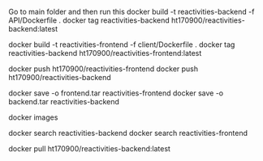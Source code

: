 Go to main folder and then run this
docker build -t reactivities-backend -f API/Dockerfile .
docker tag reactivities-backend ht170900/reactivities-backend:latest

docker build -t reactivities-frontend -f client/Dockerfile .
docker tag reactivities-backend ht170900/reactivities-frontend:latest

docker push ht170900/reactivities-frontend
docker push ht170900/reactivities-backend

docker save -o frontend.tar reactivities-frontend
docker save -o backend.tar reactivities-backend

docker images

docker search reactivities-backend
docker search reactivities-frontend

docker pull ht170900/reactivities-backend:latest
